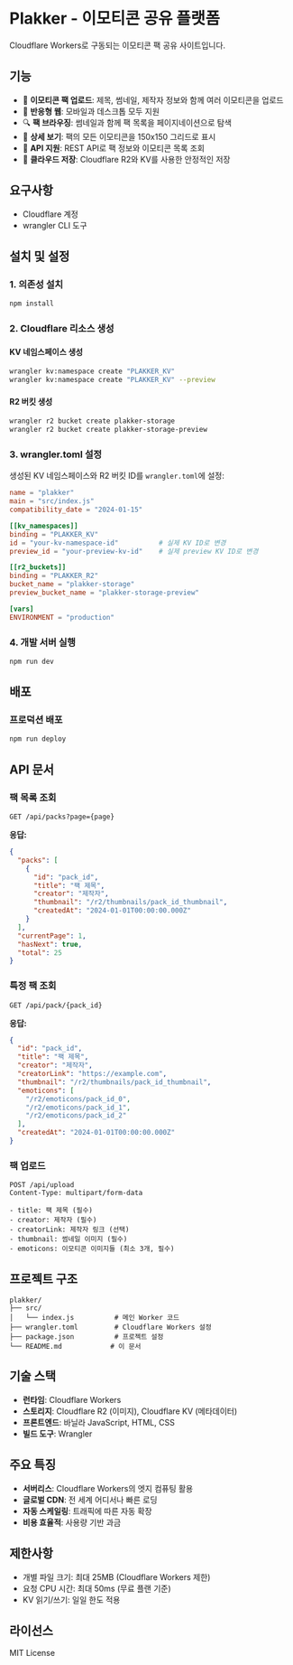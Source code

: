 # Plakker - 이모티콘 공유 플랫폼

Cloudflare Workers로 구동되는 이모티콘 팩 공유 사이트입니다.

## 기능

- 🎨 **이모티콘 팩 업로드**: 제목, 썸네일, 제작자 정보와 함께 여러 이모티콘을 업로드
- 📱 **반응형 웹**: 모바일과 데스크톱 모두 지원
- 🔍 **팩 브라우징**: 썸네일과 함께 팩 목록을 페이지네이션으로 탐색
- 👀 **상세 보기**: 팩의 모든 이모티콘을 150x150 그리드로 표시
- 🔗 **API 지원**: REST API로 팩 정보와 이모티콘 목록 조회
- 💾 **클라우드 저장**: Cloudflare R2와 KV를 사용한 안정적인 저장

## 요구사항

- Cloudflare 계정
- wrangler CLI 도구

## 설치 및 설정

### 1. 의존성 설치

```bash
npm install
```

### 2. Cloudflare 리소스 생성

#### KV 네임스페이스 생성
```bash
wrangler kv:namespace create "PLAKKER_KV"
wrangler kv:namespace create "PLAKKER_KV" --preview
```

#### R2 버킷 생성
```bash
wrangler r2 bucket create plakker-storage
wrangler r2 bucket create plakker-storage-preview
```

### 3. wrangler.toml 설정

생성된 KV 네임스페이스와 R2 버킷 ID를 `wrangler.toml`에 설정:

```toml
name = "plakker"
main = "src/index.js"
compatibility_date = "2024-01-15"

[[kv_namespaces]]
binding = "PLAKKER_KV"
id = "your-kv-namespace-id"          # 실제 KV ID로 변경
preview_id = "your-preview-kv-id"    # 실제 preview KV ID로 변경

[[r2_buckets]]
binding = "PLAKKER_R2"
bucket_name = "plakker-storage"
preview_bucket_name = "plakker-storage-preview"

[vars]
ENVIRONMENT = "production"
```

### 4. 개발 서버 실행

```bash
npm run dev
```

## 배포

### 프로덕션 배포
```bash
npm run deploy
```

## API 문서

### 팩 목록 조회
```
GET /api/packs?page={page}
```

**응답:**
```json
{
  "packs": [
    {
      "id": "pack_id",
      "title": "팩 제목",
      "creator": "제작자",
      "thumbnail": "/r2/thumbnails/pack_id_thumbnail",
      "createdAt": "2024-01-01T00:00:00.000Z"
    }
  ],
  "currentPage": 1,
  "hasNext": true,
  "total": 25
}
```

### 특정 팩 조회
```
GET /api/pack/{pack_id}
```

**응답:**
```json
{
  "id": "pack_id",
  "title": "팩 제목",
  "creator": "제작자",
  "creatorLink": "https://example.com",
  "thumbnail": "/r2/thumbnails/pack_id_thumbnail",
  "emoticons": [
    "/r2/emoticons/pack_id_0",
    "/r2/emoticons/pack_id_1",
    "/r2/emoticons/pack_id_2"
  ],
  "createdAt": "2024-01-01T00:00:00.000Z"
}
```

### 팩 업로드
```
POST /api/upload
Content-Type: multipart/form-data

- title: 팩 제목 (필수)
- creator: 제작자 (필수)
- creatorLink: 제작자 링크 (선택)
- thumbnail: 썸네일 이미지 (필수)
- emoticons: 이모티콘 이미지들 (최소 3개, 필수)
```

## 프로젝트 구조

```
plakker/
├── src/
│   └── index.js          # 메인 Worker 코드
├── wrangler.toml         # Cloudflare Workers 설정
├── package.json          # 프로젝트 설정
└── README.md            # 이 문서
```

## 기술 스택

- **런타임**: Cloudflare Workers
- **스토리지**: Cloudflare R2 (이미지), Cloudflare KV (메타데이터)
- **프론트엔드**: 바닐라 JavaScript, HTML, CSS
- **빌드 도구**: Wrangler

## 주요 특징

- **서버리스**: Cloudflare Workers의 엣지 컴퓨팅 활용
- **글로벌 CDN**: 전 세계 어디서나 빠른 로딩
- **자동 스케일링**: 트래픽에 따른 자동 확장
- **비용 효율적**: 사용량 기반 과금

## 제한사항

- 개별 파일 크기: 최대 25MB (Cloudflare Workers 제한)
- 요청 CPU 시간: 최대 50ms (무료 플랜 기준)
- KV 읽기/쓰기: 일일 한도 적용

## 라이선스

MIT License 